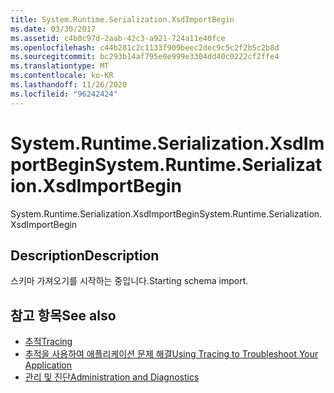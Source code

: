 ```yaml
---
title: System.Runtime.Serialization.XsdImportBegin
ms.date: 03/30/2017
ms.assetid: c4b0c97d-2aab-42c3-a921-724a11e40fce
ms.openlocfilehash: c44b281c2c1133f909beec2dec9c5c2f2b5c2b8d
ms.sourcegitcommit: bc293b14af795e0e999e3304dd40c0222cf2ffe4
ms.translationtype: MT
ms.contentlocale: ko-KR
ms.lasthandoff: 11/26/2020
ms.locfileid: "96242424"
---
```

# <a name="systemruntimeserializationxsdimportbegin"></a><span data-ttu-id="93742-102">System.Runtime.Serialization.XsdImportBegin</span><span class="sxs-lookup"><span data-stu-id="93742-102">System.Runtime.Serialization.XsdImportBegin</span></span>

<span data-ttu-id="93742-103">System.Runtime.Serialization.XsdImportBegin</span><span class="sxs-lookup"><span data-stu-id="93742-103">System.Runtime.Serialization.XsdImportBegin</span></span>  
  
## <a name="description"></a><span data-ttu-id="93742-104">Description</span><span class="sxs-lookup"><span data-stu-id="93742-104">Description</span></span>  

 <span data-ttu-id="93742-105">스키마 가져오기를 시작하는 중입니다.</span><span class="sxs-lookup"><span data-stu-id="93742-105">Starting schema import.</span></span>  
  
## <a name="see-also"></a><span data-ttu-id="93742-106">참고 항목</span><span class="sxs-lookup"><span data-stu-id="93742-106">See also</span></span>

- [<span data-ttu-id="93742-107">추적</span><span class="sxs-lookup"><span data-stu-id="93742-107">Tracing</span></span>](index.md)
- [<span data-ttu-id="93742-108">추적을 사용하여 애플리케이션 문제 해결</span><span class="sxs-lookup"><span data-stu-id="93742-108">Using Tracing to Troubleshoot Your Application</span></span>](using-tracing-to-troubleshoot-your-application.md)
- [<span data-ttu-id="93742-109">관리 및 진단</span><span class="sxs-lookup"><span data-stu-id="93742-109">Administration and Diagnostics</span></span>](../index.md)
